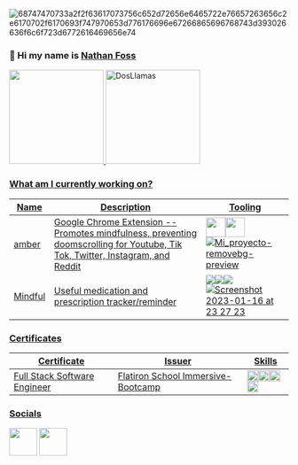 ![68747470733a2f2f63617073756c652d72656e6465722e76657263656c2e6170702f6170693f747970653d776176696e67266865696768743d393026636f6c6f723d6772616469656e74](https://user-images.githubusercontent.com/111101890/210936569-6ee1b947-a39b-46ac-a3cd-15aec071d8e8.svg)

### 🤠 Hi my name is [Nathan Foss](https://www.linkedin.com/in/nathan-foss/)

<div>
  <a href="https://www.youtube.com/watch?v=dQw4w9WgXcQ">
      <img height= "170em" src="https://github-readme-stats.vercel.app/api?username=DosLlamas&theme=radical" />
    <img height= "170em" src="https://github-readme-stats.vercel.app/api/top-langs?username=DosLlamas&show_icons=true&locale=en&layout=compact&theme=radical" alt="DosLlamas" />
<!--   <img height= "170em" src="https://github-readme-stats.vercel.app/api/top-langs/?username=DosLlamas&layout-compact&langs_count-16&theme=radical" /> -->
</div>


### What am I currently working on?
|Name|Description|Tooling|
|-|-|-|
|[amber](https://chrome.google.com/webstore/detail/amber-mindfulness/hdfdgocligofefcgklikgpjadbphlipm)|Google Chrome Extension -- Promotes mindfulness, preventing doomscrolling for Youtube, Tik Tok, Twitter, Instagram, and Reddit|<img height= "35em" src="https://img.shields.io/badge/React-20232A?style=for-the-badge&logo=react&logoColor=61DAFB"/><img height= "35" src="https://img.shields.io/badge/Vite-B73BFE?style=for-the-badge&logo=vite&logoColor=FFD62E"/>![Mi_proyecto-removebg-preview](https://user-images.githubusercontent.com/111101890/209997181-cf1546bf-a410-486d-b397-516de3fdee37.png)
|[Mindful](https://phase-5-project-nlm1.onrender.com)|Useful medication and prescription tracker/reminder|<img src="https://img.shields.io/badge/React-20232A?style=for-the-badge&logo=react&logoColor=61DAFB"/><img src="https://img.shields.io/badge/Ruby-CC342D?style=for-the-badge&logo=ruby&logoColor=white"/><img src="https://img.shields.io/badge/PostgreSQL-316192?style=for-the-badge&logo=postgresql&logoColor=white"/>![Screenshot 2023-01-16 at 23 27 23](https://user-images.githubusercontent.com/111101890/212818129-689dee01-dad5-4eb8-9473-782b6be5d633.png)


### Certificates
|Certificate|Issuer|Skills
|-|-|-|
|Full Stack Software Engineer|Flatiron School Immersive-Bootcamp|<img height= "20em" src="https://img.shields.io/badge/Ruby-CC342D?style=for-the-badge&logo=ruby&logoColor=white"/><img height= "20em" src="https://img.shields.io/badge/React-20232A?style=for-the-badge&logo=react&logoColor=61DAFB"/><img height= "20em" src="https://img.shields.io/badge/SQLite-07405E?style=for-the-badge&logo=sqlite&logoColor=white"/><img height= "20em"  src="https://img.shields.io/badge/Redux-593D88?style=for-the-badge&logo=redux&logoColor=white"/>


### Socials
[<img height="50em" src="https://img.shields.io/badge/linkedin%20-%230077B5.svg?&style=for-the-badge&logo=linkedin&logoColor=white"/>](https://www.linkedin.com/in/nathan-foss/)
[<img height="50em" src="https://img.shields.io/badge/Medium-12100E?style=for-the-badge&logo=medium&logoColor=white"/>](https://medium.com/@nathanfoss.dev) 
